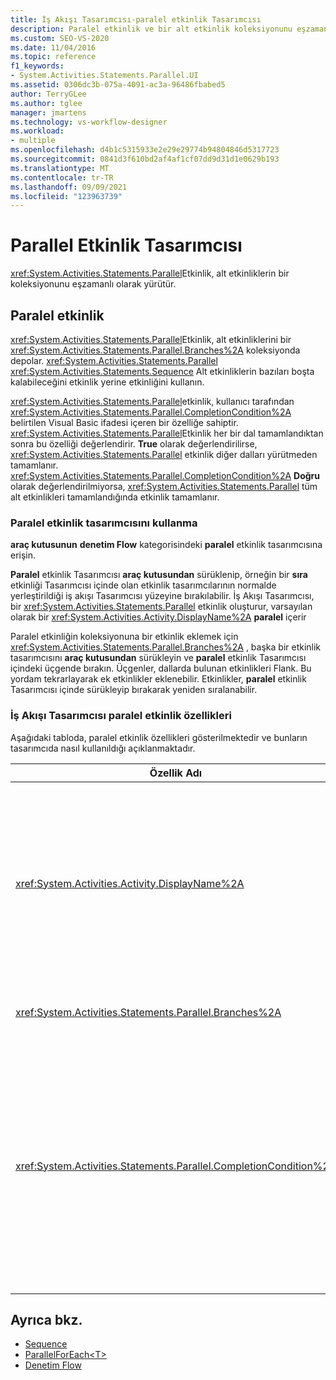 ```yaml
---
title: İş Akışı Tasarımcısı-paralel etkinlik Tasarımcısı
description: Paralel etkinlik ve bir alt etkinlik koleksiyonunu eşzamanlı olarak yürütmek için paralel etkinlik tasarımcısının nasıl kullanılacağı hakkında bilgi edinin.
ms.custom: SEO-VS-2020
ms.date: 11/04/2016
ms.topic: reference
f1_keywords:
- System.Activities.Statements.Parallel.UI
ms.assetid: 0306dc3b-075a-4091-ac3a-96486fbabed5
author: TerryGLee
ms.author: tglee
manager: jmartens
ms.technology: vs-workflow-designer
ms.workload:
- multiple
ms.openlocfilehash: d4b1c5315933e2e29e29774b94804846d5317723
ms.sourcegitcommit: 0841d3f610bd2af4af1cf07dd9d31d1e0629b193
ms.translationtype: MT
ms.contentlocale: tr-TR
ms.lasthandoff: 09/09/2021
ms.locfileid: "123963739"
---
```

# <a name="parallel-activity-designer"></a>Parallel Etkinlik Tasarımcısı

<xref:System.Activities.Statements.Parallel>Etkinlik, alt etkinliklerin bir koleksiyonunu eşzamanlı olarak yürütür.

## <a name="the-parallel-activity"></a>Paralel etkinlik

<xref:System.Activities.Statements.Parallel>Etkinlik, alt etkinliklerini bir <xref:System.Activities.Statements.Parallel.Branches%2A> koleksiyonda depolar. <xref:System.Activities.Statements.Parallel> <xref:System.Activities.Statements.Sequence> Alt etkinliklerin bazıları boşta kalabileceğini etkinlik yerine etkinliğini kullanın.

<xref:System.Activities.Statements.Parallel>etkinlik, kullanıcı tarafından <xref:System.Activities.Statements.Parallel.CompletionCondition%2A> belirtilen Visual Basic ifadesi içeren bir özelliğe sahiptir. <xref:System.Activities.Statements.Parallel>Etkinlik her bir dal tamamlandıktan sonra bu özelliği değerlendirir. **True** olarak değerlendirilirse, <xref:System.Activities.Statements.Parallel> etkinlik diğer dalları yürütmeden tamamlanır. <xref:System.Activities.Statements.Parallel.CompletionCondition%2A> **Doğru** olarak değerlendirilmiyorsa, <xref:System.Activities.Statements.Parallel> tüm alt etkinlikleri tamamlandığında etkinlik tamamlanır.

### <a name="using-the-parallel-activity-designer"></a>Paralel etkinlik tasarımcısını kullanma

**araç kutusunun** **denetim Flow** kategorisindeki **paralel** etkinlik tasarımcısına erişin.

**Paralel** etkinlik Tasarımcısı **araç kutusundan** sürüklenip, örneğin bir **sıra** etkinliği Tasarımcısı içinde olan etkinlik tasarımcılarının normalde yerleştirildiği iş akışı Tasarımcısı yüzeyine bırakılabilir. İş Akışı Tasarımcısı, bir <xref:System.Activities.Statements.Parallel> etkinlik oluşturur, varsayılan olarak bir <xref:System.Activities.Activity.DisplayName%2A> **paralel** içerir

Paralel etkinliğin koleksiyonuna bir etkinlik eklemek için <xref:System.Activities.Statements.Parallel.Branches%2A> , başka bir etkinlik tasarımcısını **araç kutusundan** sürükleyin ve **paralel** etkinlik Tasarımcısı içindeki üçgende bırakın. Üçgenler, dallarda bulunan etkinlikleri Flank. Bu yordam tekrarlayarak ek etkinlikler eklenebilir. Etkinlikler, **paralel** etkinlik Tasarımcısı içinde sürükleyip bırakarak yeniden sıralanabilir.

### <a name="parallel-activity-properties-in-the-workflow-designer"></a>İş Akışı Tasarımcısı paralel etkinlik özellikleri

Aşağıdaki tabloda, paralel etkinlik özellikleri gösterilmektedir ve bunların tasarımcıda nasıl kullanıldığı açıklanmaktadır.

|Özellik Adı|Gerekli|Kullanım|
|-|--------------|-|
|<xref:System.Activities.Activity.DisplayName%2A>|Yanlış|Üst bilgide etkinlik tasarımcısının kolay görünen adını belirtir. Varsayılan değer **paraleldir**. Değer, isteğe bağlı olarak **Özellikler** kılavuzunda veya doğrudan etkinlik Tasarımcısı üstbilgisinde düzenlenebilir.|
|<xref:System.Activities.Statements.Parallel.Branches%2A>|Doğru|Yürütülecek alt etkinliklerin koleksiyonunu içerir.|
|<xref:System.Activities.Statements.Parallel.CompletionCondition%2A>|Yanlış|Bir dal tamamlandıktan sonra değerlendirilir. **True** olarak değerlendirilirse, zamanlanan bekleyen dallar iptal edilir. Bu özellik ayarlanmamışsa veya **false** olarak değerlendirilirse, tüm alt etkinlikleri tamamlandığında etkinlik tamamlanır. Varsayılan değer **null**.|

## <a name="see-also"></a>Ayrıca bkz.

- [Sequence](../workflow-designer/sequence-activity-designer.md)
- [ParallelForEach\<T>](../workflow-designer/parallelforeach-t-activity-designer.md)
- [Denetim Flow](../workflow-designer/control-flow-activity-designers.md)
